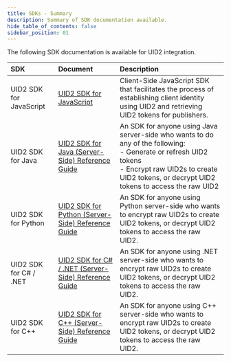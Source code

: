 ```yaml
---
title: SDKs - Summary
description: Summary of SDK documentation available.
hide_table_of_contents: false
sidebar_position: 01
---
```


The following SDK documentation is available for UID2 integration. 

| SDK | Document | Description |
| :--- | :--- | :--- |
| UID2 SDK for JavaScript | [UID2 SDK for JavaScript](client-side-identity.md) | Client-Side JavaScript SDK that facilitates the process of establishing client identity using UID2 and retrieving UID2 tokens for publishers. |
| UID2 SDK for Java | [UID2 SDK for Java (Server-Side) Reference Guide](uid2-sdk-ref-java.md) | An SDK for anyone using Java server-side who wants to do any of the following:<br/>- Generate or refresh UID2 tokens<br/>- Encrypt raw UID2s to create UID2 tokens, or decrypt UID2 tokens to access the raw UID2 |
| UID2 SDK for Python | [UID2 SDK for Python (Server-Side) Reference Guide](uid2-sdk-ref-python.md) | An SDK for anyone using Python server-side who wants to encrypt raw UID2s to create UID2 tokens, or decrypt UID2 tokens to access the raw UID2. |
| UID2 SDK for C# / .NET | [UID2 SDK for C# / .NET (Server-Side) Reference Guide](uid2-sdk-ref-csharp-dotnet.md) | An SDK for anyone using .NET server-side who wants to encrypt raw UID2s to create UID2 tokens, or decrypt UID2 tokens to access the raw UID2. |
 |UID2 SDK for C++ | [UID2 SDK for C++ (Server-Side) Reference Guide](uid2-sdk-ref-cplusplus.md) | An SDK for anyone using C++ server-side who wants to encrypt raw UID2s to create UID2 tokens, or decrypt UID2 tokens to access the raw UID2. |
